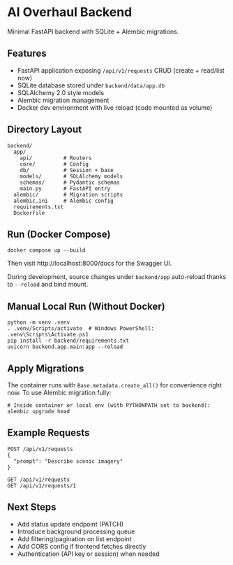 # AI Overhaul Backend

Minimal FastAPI backend with SQLite + Alembic migrations.

## Features
- FastAPI application exposing `/api/v1/requests` CRUD (create + read/list now)
- SQLite database stored under `backend/data/app.db`
- SQLAlchemy 2.0 style models
- Alembic migration management
- Docker dev environment with live reload (code mounted as volume)

## Directory Layout
```
backend/
  app/
    api/          # Routers
    core/         # Config
    db/           # Session + base
    models/       # SQLAlchemy models
    schemas/      # Pydantic schemas
    main.py       # FastAPI entry
  alembic/        # Migration scripts
  alembic.ini     # Alembic config
  requirements.txt
  Dockerfile
```

## Run (Docker Compose)
```
docker compose up --build
```
Then visit http://localhost:8000/docs for the Swagger UI.

During development, source changes under `backend/app` auto-reload thanks to `--reload` and bind mount.

## Manual Local Run (Without Docker)
```
python -m venv .venv
. .venv/Scripts/activate  # Windows PowerShell: .venv\Scripts\Activate.ps1
pip install -r backend/requirements.txt
uvicorn backend.app.main:app --reload
```

## Apply Migrations
The container runs with `Base.metadata.create_all()` for convenience right now. To use Alembic migration fully:
```
# Inside container or local env (with PYTHONPATH set to backend):
alembic upgrade head
```

## Example Requests
```
POST /api/v1/requests
{
  "prompt": "Describe scenic imagery"
}

GET /api/v1/requests
GET /api/v1/requests/1
```

## Next Steps
- Add status update endpoint (PATCH)
- Introduce background processing queue
- Add filtering/pagination on list endpoint
- Add CORS config if frontend fetches directly
- Authentication (API key or session) when needed
